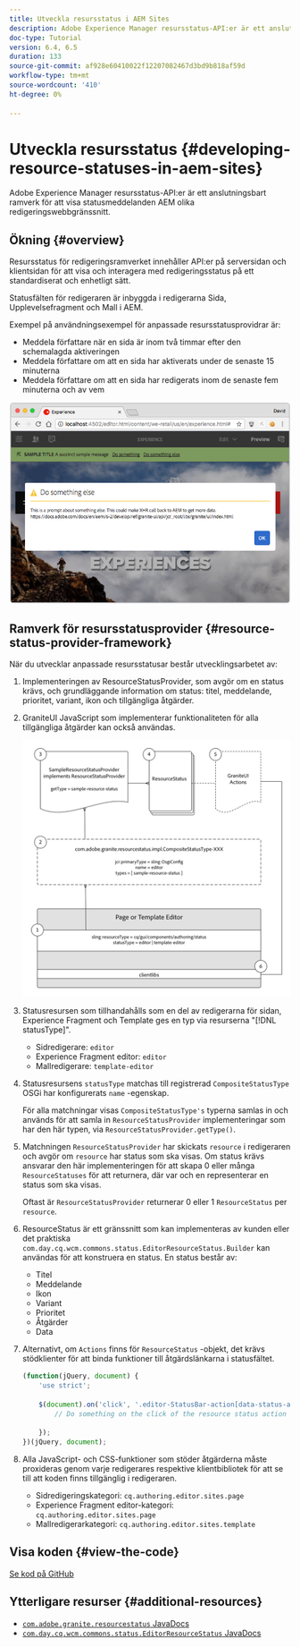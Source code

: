 ```yaml
---
title: Utveckla resursstatus i AEM Sites
description: Adobe Experience Manager resursstatus-API:er är ett anslutningsbart ramverk för att visa statusmeddelanden AEM olika redigeringswebbgränssnitt.
doc-type: Tutorial
version: 6.4, 6.5
duration: 133
source-git-commit: af928e60410022f12207082467d3bd9b818af59d
workflow-type: tm+mt
source-wordcount: '410'
ht-degree: 0%

---
```



# Utveckla resursstatus {#developing-resource-statuses-in-aem-sites}

Adobe Experience Manager resursstatus-API:er är ett anslutningsbart ramverk för att visa statusmeddelanden AEM olika redigeringswebbgränssnitt.

## Ökning {#overview}

Resursstatus för redigeringsramverket innehåller API:er på serversidan och klientsidan för att visa och interagera med redigeringsstatus på ett standardiserat och enhetligt sätt.

Statusfälten för redigeraren är inbyggda i redigerarna Sida, Upplevelsefragment och Mall i AEM.

Exempel på användningsexempel för anpassade resursstatusprovidrar är:

* Meddela författare när en sida är inom två timmar efter den schemalagda aktiveringen
* Meddela författare om att en sida har aktiverats under de senaste 15 minuterna
* Meddela författare om att en sida har redigerats inom de senaste fem minuterna och av vem

![Översikt över resursstatus för AEM](assets/sample-editor-resource-status-screenshot.png)

## Ramverk för resursstatusprovider {#resource-status-provider-framework}

När du utvecklar anpassade resursstatusar består utvecklingsarbetet av:

1. Implementeringen av ResourceStatusProvider, som avgör om en status krävs, och grundläggande information om status: titel, meddelande, prioritet, variant, ikon och tillgängliga åtgärder.
2. GraniteUI JavaScript som implementerar funktionaliteten för alla tillgängliga åtgärder kan också användas.

   ![resursstatusarkitektur](assets/sample-editor-resource-status-application-architecture.png)

3. Statusresursen som tillhandahålls som en del av redigerarna för sidan, Experience Fragment och Template ges en typ via resurserna &quot;[!DNL statusType]&quot;.

   * Sidredigerare: `editor`
   * Experience Fragment editor: `editor`
   * Mallredigerare: `template-editor`

4. Statusresursens `statusType` matchas till registrerad `CompositeStatusType` OSGi har konfigurerats `name` -egenskap.

   För alla matchningar visas `CompositeStatusType's` typerna samlas in och används för att samla in `ResourceStatusProvider` implementeringar som har den här typen, via `ResourceStatusProvider.getType()`.

5. Matchningen `ResourceStatusProvider` har skickats `resource` i redigeraren och avgör om `resource` har status som ska visas. Om status krävs ansvarar den här implementeringen för att skapa 0 eller många `ResourceStatuses` för att returnera, där var och en representerar en status som ska visas.

   Oftast är `ResourceStatusProvider` returnerar 0 eller 1 `ResourceStatus` per `resource`.

6. ResourceStatus är ett gränssnitt som kan implementeras av kunden eller det praktiska `com.day.cq.wcm.commons.status.EditorResourceStatus.Builder` kan användas för att konstruera en status. En status består av:

   * Titel
   * Meddelande
   * Ikon
   * Variant
   * Prioritet
   * Åtgärder
   * Data

7. Alternativt, om `Actions` finns för `ResourceStatus` -objekt, det krävs stödklienter för att binda funktioner till åtgärdslänkarna i statusfältet.

   ```js
   (function(jQuery, document) {
       'use strict';
   
       $(document).on('click', '.editor-StatusBar-action[data-status-action-id="do-something"]', function () {
           // Do something on the click of the resource status action
   
       });
   })(jQuery, document);
   ```

8. Alla JavaScript- och CSS-funktioner som stöder åtgärderna måste proxideras genom varje redigerares respektive klientbibliotek för att se till att koden finns tillgänglig i redigeraren.

   * Sidredigeringskategori: `cq.authoring.editor.sites.page`
   * Experience Fragment editor-kategori: `cq.authoring.editor.sites.page`
   * Mallredigerarkategori: `cq.authoring.editor.sites.template`

## Visa koden {#view-the-code}

[Se kod på GitHub](https://github.com/Adobe-Consulting-Services/acs-aem-samples/tree/master/bundle/src/main/java/com/adobe/acs/samples/resourcestatus/impl/SampleEditorResourceStatusProvider.java)

## Ytterligare resurser {#additional-resources}

* [`com.adobe.granite.resourcestatus` JavaDocs](https://helpx.adobe.com/experience-manager/6-5/sites/developing/using/reference-materials/javadoc/com/adobe/granite/resourcestatus/package-summary.html)
* [`com.day.cq.wcm.commons.status.EditorResourceStatus` JavaDocs](https://helpx.adobe.com/experience-manager/6-5/sites/developing/using/reference-materials/javadoc/com/day/cq/wcm/commons/status/EditorResourceStatus.html)
